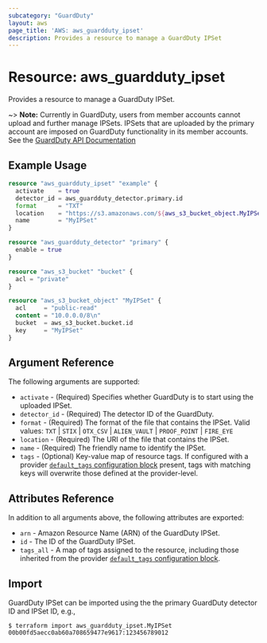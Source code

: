 ```yaml
---
subcategory: "GuardDuty"
layout: aws
page_title: 'AWS: aws_guardduty_ipset'
description: Provides a resource to manage a GuardDuty IPSet
---
```


# Resource: aws_guardduty_ipset

Provides a resource to manage a GuardDuty IPSet.

~> **Note:** Currently in GuardDuty, users from member accounts cannot upload and further manage IPSets. IPSets that are uploaded by the primary account are imposed on GuardDuty functionality in its member accounts. See the [GuardDuty API Documentation](https://docs.aws.amazon.com/guardduty/latest/ug/create-ip-set.html)

## Example Usage

```terraform
resource "aws_guardduty_ipset" "example" {
  activate    = true
  detector_id = aws_guardduty_detector.primary.id
  format      = "TXT"
  location    = "https://s3.amazonaws.com/${aws_s3_bucket_object.MyIPSet.bucket}/${aws_s3_bucket_object.MyIPSet.key}"
  name        = "MyIPSet"
}

resource "aws_guardduty_detector" "primary" {
  enable = true
}

resource "aws_s3_bucket" "bucket" {
  acl = "private"
}

resource "aws_s3_bucket_object" "MyIPSet" {
  acl     = "public-read"
  content = "10.0.0.0/8\n"
  bucket  = aws_s3_bucket.bucket.id
  key     = "MyIPSet"
}
```

## Argument Reference

The following arguments are supported:

* `activate` - (Required) Specifies whether GuardDuty is to start using the uploaded IPSet.
* `detector_id` - (Required) The detector ID of the GuardDuty.
* `format` - (Required) The format of the file that contains the IPSet. Valid values: `TXT` | `STIX` | `OTX_CSV` | `ALIEN_VAULT` | `PROOF_POINT` | `FIRE_EYE`
* `location` - (Required) The URI of the file that contains the IPSet.
* `name` - (Required) The friendly name to identify the IPSet.
* `tags` - (Optional) Key-value map of resource tags. If configured with a provider [`default_tags` configuration block](/docs/providers/aws/index.html#default_tags-configuration-block) present, tags with matching keys will overwrite those defined at the provider-level.

## Attributes Reference

In addition to all arguments above, the following attributes are exported:

* `arn` - Amazon Resource Name (ARN) of the GuardDuty IPSet.
* `id` - The ID of the GuardDuty IPSet.
* `tags_all` - A map of tags assigned to the resource, including those inherited from the provider [`default_tags` configuration block](/docs/providers/aws/index.html#default_tags-configuration-block).

## Import

GuardDuty IPSet can be imported using the the primary GuardDuty detector ID and IPSet ID, e.g.,

```
$ terraform import aws_guardduty_ipset.MyIPSet 00b00fd5aecc0ab60a708659477e9617:123456789012
```
